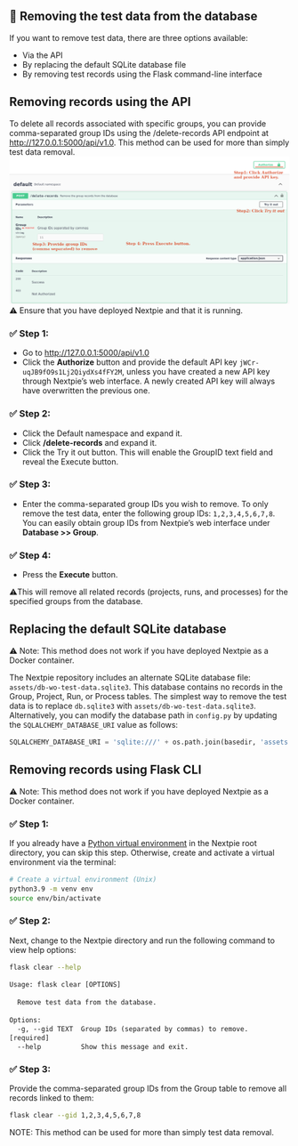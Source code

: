 

## 🧹 Removing the test data from the database

If you want to remove test data, there are three options available:

* Via the API
* By replacing the default SQLite database file
* By removing test records using the Flask command-line interface

## Removing records using the API

To delete all records associated with specific groups, you can provide comma-separated group IDs using the /delete-records API endpoint at http://127.0.0.1:5000/api/v1.0. This method can be used for more than simply test data removal.
![](images/remove-data-by-gid.png)
⚠️ Ensure that you have deployed Nextpie and that it is running.

### ✅ Step 1: 
- Go to http://127.0.0.1:5000/api/v1.0
- Click the **Authorize** button and provide the default API key `jWCr-uqJB9fO9s1Lj2QiydXs4fFY2M`, unless you have created a new API key through Nextpie’s web interface. A newly created API key will always have overwritten the previous one.

### ✅ Step 2:

- Click the Default namespace and expand it.
- Click **/delete-records** and expand it.
- Click the Try it out button. This will enable the GroupID text field and reveal the Execute button.

### ✅ Step 3:

- Enter the comma-separated group IDs you wish to remove. To only remove the test data, enter the following group IDs: `1,2,3,4,5,6,7,8`. You can easily obtain group IDs from Nextpie’s web interface under **Database >> Group**.

### ✅ Step 4:
- Press the **Execute** button.

⚠️This will remove all related records (projects, runs, and processes) for the specified groups from the database.

## Replacing the default SQLite database

⚠️ Note: This method does not work if you have deployed Nextpie as a Docker container.

The Nextpie repository includes an alternate SQLite database file: `assets/db-wo-test-data.sqlite3`. This database contains no records in the Group, Project, Run, or Process tables. The simplest way to remove the test data is to replace `db.sqlite3` with `assets/db-wo-test-data.sqlite3`. Alternatively, you can modify the database path in `config.py` by updating the `SQLALCHEMY_DATABASE_URI` value as follows:
```python
SQLALCHEMY_DATABASE_URI = 'sqlite:///' + os.path.join(basedir, 'assets', 'db-wo-test-data.sqlite3')
```
## Removing records using Flask CLI

⚠️ Note: This method does not work if you have deployed Nextpie as a Docker container.

### ✅ Step 1: 

If you already have a [Python virtual environment](deploy-python.md) in the Nextpie root directory, you can skip this step. Otherwise, create and activate a virtual environment via the terminal:

```bash
# Create a virtual environment (Unix)
python3.9 -m venv env 
source env/bin/activate
```
### ✅ Step 2:

Next, change to the Nextpie directory and run the following command to view help options:
```bash
flask clear --help
```

```
Usage: flask clear [OPTIONS]

  Remove test data from the database.

Options:
  -g, --gid TEXT  Group IDs (separated by commas) to remove.  [required]
  --help          Show this message and exit.
```
### ✅ Step 3:

Provide the comma-separated group IDs from the Group table to remove all records linked to them:
```bash
flask clear --gid 1,2,3,4,5,6,7,8
```
NOTE: This method can be used for more than simply test data removal.
